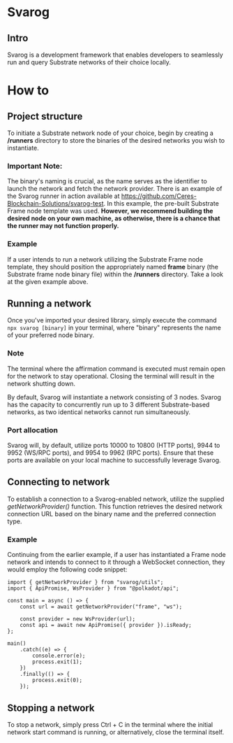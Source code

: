 # Svarog

## Intro
Svarog is a development framework that enables developers to seamlessly run and query Substrate networks of their choice locally.



# How to


## Project structure
To initiate a Substrate network node of your choice, begin by creating a **/runners** directory to store the binaries of the desired networks you wish to instantiate.

### Important Note:

The binary's naming is crucial, as the name serves as the identifier to launch the network and fetch the network provider. There is an example of the Svarog runner in action available at https://github.com/Ceres-Blockchain-Solutions/svarog-test. In this example, the pre-built Substrate Frame node template was used. **However, we recommend building the desired node on your own machine, as otherwise, there is a chance that the runner may not function properly.**


### Example

If a user intends to run a network utilizing the Substrate Frame node template, they should position the appropriately named **frame** binary (the Substrate frame node binary file) within the **/runners** directory. Take a look at the given example above.



## Running a network

Once you've imported your desired library, simply execute the command `npx svarog [binary]` in your terminal, where "binary" represents the name of your preferred node binary.

### Note
The terminal where the affirmation command is executed must remain open for the network to stay operational. Closing the terminal will result in the network shutting down.

By default, Svarog will instantiate a network consisting of 3 nodes. Svarog has the capacity to concurrently run up to 3 different Substrate-based networks, as two identical networks cannot run simultaneously.


### Port allocation

Svarog will, by default, utilize ports 10000 to 10800 (HTTP ports), 9944 to 9952 (WS/RPC ports), and 9954 to 9962 (RPC ports). Ensure that these ports are available on your local machine to successfully leverage Svarog.



## Connecting to network

To establish a connection to a Svarog-enabled network, utilize the supplied *getNetworkProvider()* function. This function retrieves the desired network connection URL based on the binary name and the preferred connection type.

### Example

Continuing from the earlier example, if a user has instantiated a Frame node network and intends to connect to it through a WebSocket connection, they would employ the following code snippet:

```node
import { getNetworkProvider } from "svarog/utils";
import { ApiPromise, WsProvider } from "@polkadot/api";

const main = async () => {
    const url = await getNetworkProvider("frame", "ws");

    const provider = new WsProvider(url);
    const api = await new ApiPromise({ provider }).isReady;
};

main()
    .catch((e) => {
        console.error(e);
        process.exit(1);
    })
    .finally(() => {
        process.exit(0);
    });
```


## Stopping a network

To stop a network, simply press Ctrl + C in the terminal where the initial network start command is running, or alternatively, close the terminal itself.

